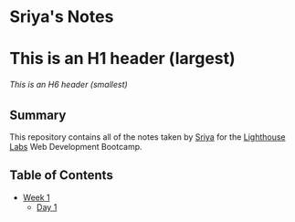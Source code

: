 # Sriya's Notes
# This is an H1 header (largest)
###### This is an H6 header (smallest)

## Summary

This repository contains all of the notes taken by [Sriya](https://github.com/sriyabhat) for the [Lighthouse Labs](https://www.lighthouselabs.ca/) Web Development Bootcamp.

## Table of Contents
* [Week 1](/Week_1)
  * [Day 1](/Week_1/Day_1)